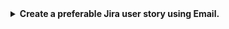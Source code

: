 <details>
<summary><b>Create a preferable Jira user story using Email.</b></summary>
<p>

---
  
***on jira***
  - settings > system > mail > incoming mail > add incoming mail server.
  
***only if using gmail***
  - 1. Create an App Password for Jira
  - 2. Go to your Google Account by clicking on your profile (in the top right corner) and clicking “Manage your Google account”.
  - Select Security.
  - Under "Signing in to Google", select App Passwords.
  - In 'Select App', choose Other
  - Enter 'Jira' as the name and press Generate
  - Copy the generated App password
  - Go to Jira System Settings
  - Navigate to Incoming Email.
  - Click ‘Edit’ for the mail server for which you wish to switch from Account Password to App Passwords. It should be listed as ‘Authentication Type - Basic'.
  - Ensure that the username of the Google account you are editing is the same account for which you generated the app password.
  - Replace the password that is currently entered with the 16-digit app password that you generated.
  - Click Save
  
***goto channel copy service mail address and send mail to create ticket*** 
  

---
  
</p>
</details>
